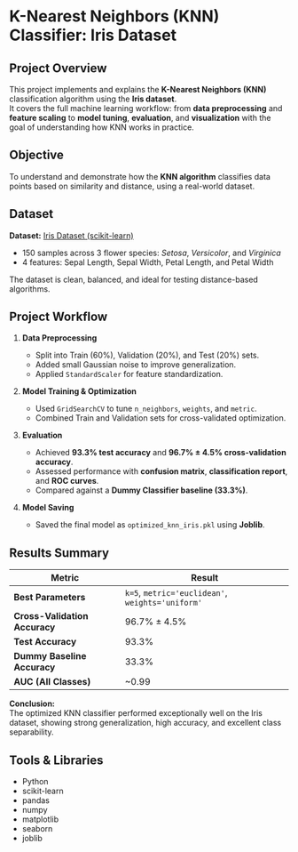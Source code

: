 # K-Nearest Neighbors (KNN) Classifier: Iris Dataset

## Project Overview
This project implements and explains the **K-Nearest Neighbors (KNN)** classification algorithm using the **Iris dataset**.  
It covers the full machine learning workflow: from **data preprocessing** and **feature scaling** to **model tuning**, **evaluation**, and **visualization** with the goal of understanding how KNN works in practice.



## Objective
To understand and demonstrate how the **KNN algorithm** classifies data points based on similarity and distance, using a real-world dataset.



## Dataset
**Dataset:** [Iris Dataset (scikit-learn)](https://scikit-learn.org/stable/auto_examples/datasets/plot_iris_dataset.html)  
- 150 samples across 3 flower species: *Setosa*, *Versicolor*, and *Virginica*  
- 4 features: Sepal Length, Sepal Width, Petal Length, and Petal Width  

The dataset is clean, balanced, and ideal for testing distance-based algorithms.



## Project Workflow
1. **Data Preprocessing**  
   - Split into Train (60%), Validation (20%), and Test (20%) sets.  
   - Added small Gaussian noise to improve generalization.  
   - Applied `StandardScaler` for feature standardization.  

2. **Model Training & Optimization**  
   - Used `GridSearchCV` to tune `n_neighbors`, `weights`, and `metric`.  
   - Combined Train and Validation sets for cross-validated optimization.  

3. **Evaluation**  
   - Achieved **93.3% test accuracy** and **96.7% ± 4.5% cross-validation accuracy**.  
   - Assessed performance with **confusion matrix**, **classification report**, and **ROC curves**.  
   - Compared against a **Dummy Classifier baseline (33.3%)**.  

4. **Model Saving**  
   - Saved the final model as `optimized_knn_iris.pkl` using **Joblib**.



## Results Summary

| Metric | Result |
|--------|---------|
| **Best Parameters** | `k=5`, `metric='euclidean'`, `weights='uniform'` |
| **Cross-Validation Accuracy** | 96.7% ± 4.5% |
| **Test Accuracy** | 93.3% |
| **Dummy Baseline Accuracy** | 33.3% |
| **AUC (All Classes)** | ~0.99 |

**Conclusion:**  
The optimized KNN classifier performed exceptionally well on the Iris dataset, showing strong generalization, high accuracy, and excellent class separability.



## Tools & Libraries
- Python  
- scikit-learn  
- pandas  
- numpy  
- matplotlib  
- seaborn  
- joblib  



